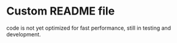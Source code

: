 ﻿<h1>Custom README file</h1>

<p>code is not yet optimized for fast performance, still in testing and development.</p>
